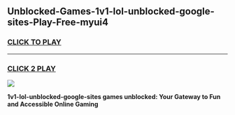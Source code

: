 
## Unblocked-Games-1v1-lol-unblocked-google-sites-Play-Free-myui4
<h3>
<a href="https://premium76.site?title=1v1-lol-unblocked-google-sites&ref=20M">CLICK TO PLAY</a></h3>
<hr>

<h3>
<a href="https://premium76.site?title=1v1-lol-unblocked-google-sites&ref=20M">CLICK 2 PLAY</a>
  
</h3>

<a href="https://premium76.site?title=1v1-lol-unblocked-google-sites&ref=19M"><img src="https://clearcache.store/games.png"></a>


**1v1-lol-unblocked-google-sites games unblocked: Your Gateway to Fun and Accessible Online Gaming**
